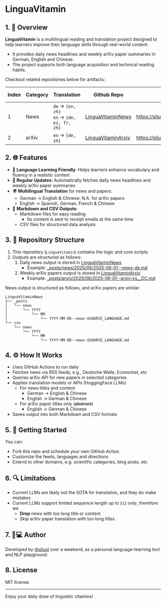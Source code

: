 # LinguaVitamin


## 1. 📖 Overview

**LinguaVitamin** is a multilingual reading and translation project designed to help learners improve their language skills through real-world content.
- It provides daily news headlines and weekly arXiv paper summaries in German, English and Chinese.
- The project supports both language acquisition and technical reading habits.


Checkout related repositories below for artifacts:

| Index | Category | Translation                                    | Github Repo                                                        | Github Pages                                | Update Frequency |
|-------|----------|------------------------------------------------|--------------------------------------------------------------------|---------------------------------------------|------------------|
| 1     | News     | `de` → `{en, zh}`<br>`en` → `{de, es, fr, zh}` | [LinguaVitaminNews](https://github.com/sliuxl/LinguaVitaminNews)   | https://sliuxl.github.io/LinguaVitaminNews  | **Daily**        |
| 2     | arXiv    | `en` → `{de, zh}`                              | [LinguaVitaminArxiv](https://github.com/sliuxl/LinguaVitaminArxiv) | https://sliuxl.github.io/LinguaVitaminArxiv | Weekly           |



## 2. 🌐 Features

- 🧠 **Language Learning Friendly**: Helps learners enhance vocabulary and fluency in a realistic context
- 📅 **Regular Updates**: Automatically fetches daily news headlines and weekly arXiv paper summaries
- 🌍 **Multilingual Translation** for news and papers:
  - German → English & Chinese: N.A. for arXiv papers
  - English → Spanish, German, French & Chinese
- 📁 **Markdown and CSV Outputs**:
  - Markdown files for easy reading
    * Its content is sent to receipt emails at the same time
  - CSV files for structured data analysis


## 3. 📂 Repository Structure

1. This repository (`LinguaVitamin`) contains the logic and core scripts
2. Outputs are structured as follows:
   1. Daily news output is stored in [LinguaVitaminNews](https://github.com/sliuxl/LinguaVitaminNews)
      - Example: [_posts/news/2025/06/2025-06-01--news-de.md](https://github.com/sliuxl/LinguaVitaminNews/blob/main/_posts/news/2025/06/2025-06-01--news-de.md)
   1. Weekly arXiv papers output is stored in [LinguaVitaminArxiv](https://github.com/sliuxl/LinguaVitaminArxiv)
      - Example: [_posts/arxiv/2025/06/2025-06-01--arxiv-cs__DC.md](https://github.com/sliuxl/LinguaVitaminArxiv/blob/main/_posts/arxiv/2025/06/2025-06-01--arxiv-cs__DC.md)


News output is structured as follows, and arXiv papers are similar:
```
LinguaVitaminNews
├── _posts
│   └── news
│       └── YYYY
│           └── MM
│               └── YYYY-MM-DD--news-$SOURCE_LANGUAGE.md
└── csv
    └── news
        └── YYYY
            └── MM
                └── YYYY-MM-DD--news-$SOURCE_LANGUAGE.md
```


## 4. ⚙️  How It Works

- Uses GitHub Actions to run daily
- Fetches news via RSS feeds, e.g., Deutsche Welle, Economist, etc
- Queries arXiv API for new papers in selected categories
- Applies translation models or APIs (HuggingFace LLMs)
  * For news titles and content
    - German → English & Chinese
    - English → German & Chinese
  * For arXiv paper titles only (~~abstract~~)
    - English → German & Chinese
- Saves output into both Markdown and CSV formats


## 5. 🚀 Getting Started

You can:
- Fork this repo and schedule your own GitHub Action
- Customize the feeds, languages and directions
- Extend to other domains, e.g. scientific categories, blog posts, etc


## 6. 🔍 Limitations

- Current LLMs are likely not the SOTA for translation, and they do make mistakes
- Current LLMs support limited sequence length up to `512` *only*, therefore we
  * **Drop** news with too long title or content
  * *Skip* arXiv paper translation with too long titles


## 7. 🧑💻 Author

Developed by [@sliuxl](https://github.com/sliuxl) over a weekend,
as a personal language-learning tool and NLP playground.


## 8. License

MIT license.

---

Enjoy your daily dose of linguistic vitamins!
